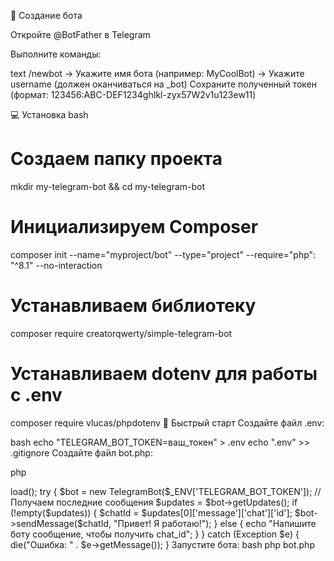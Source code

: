 🤖 Создание бота


Откройте @BotFather в Telegram

Выполните команды:

text
/newbot
→ Укажите имя бота (например: MyCoolBot)
→ Укажите username (должен оканчиваться на _bot)
Сохраните полученный токен (формат: 123456:ABC-DEF1234ghIkl-zyx57W2v1u123ew11)

💻 Установка
bash
# Создаем папку проекта
mkdir my-telegram-bot && cd my-telegram-bot

# Инициализируем Composer
composer init --name="myproject/bot" --type="project" --require="php": "^8.1" --no-interaction

# Устанавливаем библиотеку
composer require creatorqwerty/simple-telegram-bot

# Устанавливаем dotenv для работы с .env
composer require vlucas/phpdotenv
🚀 Быстрый старт
Создайте файл .env:

bash
echo "TELEGRAM_BOT_TOKEN=ваш_токен" > .env
echo ".env" >> .gitignore
Создайте файл bot.php:

php
<?php
require __DIR__ . '/vendor/autoload.php';

use CreatorQwerty\SimpleTelegramBot\TelegramBot;



// Загрузка .env
$dotenv = Dotenv\Dotenv::createImmutable(__DIR__);
$dotenv->load();

try {
    $bot = new TelegramBot($_ENV['TELEGRAM_BOT_TOKEN']);
    
    // Получаем последние сообщения
    $updates = $bot->getUpdates();
    
    if (!empty($updates)) {
        $chatId = $updates[0]['message']['chat']['id'];
        $bot->sendMessage($chatId, "Привет! Я работаю!");
    } else {
        echo "Напишите боту сообщение, чтобы получить chat_id";
    }
} catch (Exception $e) {
    die("Ошибка: " . $e->getMessage());
}



Запустите бота:



bash
php bot.php
